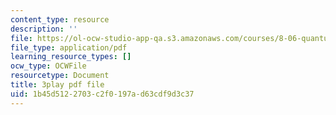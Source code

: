 ```yaml
---
content_type: resource
description: ''
file: https://ol-ocw-studio-app-qa.s3.amazonaws.com/courses/8-06-quantum-physics-iii-spring-2018/1b45d5122703c2f0197ad63cdf9d3c37_Ug0HxeKGC8s.pdf
file_type: application/pdf
learning_resource_types: []
ocw_type: OCWFile
resourcetype: Document
title: 3play pdf file
uid: 1b45d512-2703-c2f0-197a-d63cdf9d3c37
---
```

